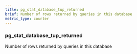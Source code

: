 ```yaml
---
title: pg_stat_database_tup_returned
brief: Number of rows returned by queries in this database
metric_type: counter
---
```

### pg_stat_database_tup_returned

Number of rows returned by queries in this database